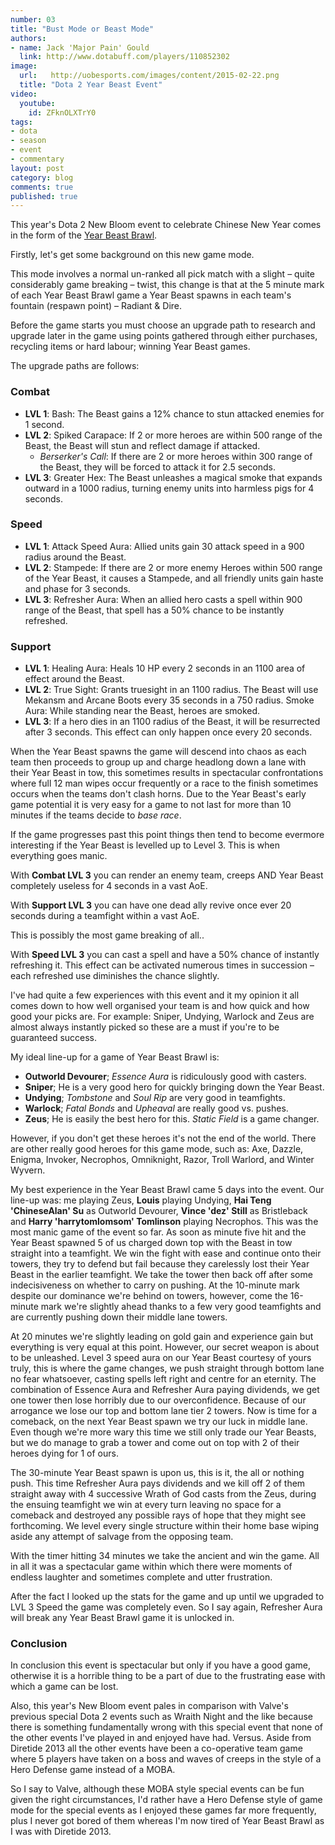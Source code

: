 ```yaml
---
number: 03
title: "Bust Mode or Beast Mode"
authors:
- name: Jack 'Major Pain' Gould
  link: http://www.dotabuff.com/players/110852302
image:
  url:   http://uobesports.com/images/content/2015-02-22.png
  title: "Dota 2 Year Beast Event"
video:
  youtube:
    id: ZFknOLXTrY0
tags:
- dota
- season
- event
- commentary
layout: post
category: blog
comments: true
published: true
---
```


This year's Dota 2 New Bloom event to celebrate Chinese New Year comes in the form of the [Year Beast Brawl][yearbeast].

Firstly, let's get some background on this new game mode.

This mode involves a normal un-ranked all pick match with a slight – quite considerably game breaking – twist, this change is that at the 5 minute mark of each Year Beast Brawl game a Year Beast spawns in each team's fountain (respawn point) – Radiant & Dire.

Before the game starts you must choose an upgrade path to research and upgrade later in the game using points gathered through either purchases, recycling items or hard labour; winning Year Beast games.  

The upgrade paths are follows:

### Combat

- **LVL 1**: Bash: The Beast gains a 12% chance to stun attacked enemies for 1 second.
- **LVL 2**: Spiked Carapace: If 2 or more heroes are within 500 range of the Beast, the Beast will stun and reflect damage if attacked.
    - _Berserker's Call_: If there are 2 or more heroes within 300 range of the Beast, they will be forced to attack it for 2.5 seconds.
- **LVL 3**: Greater Hex: The Beast unleashes a magical smoke that expands outward in a 1000 radius, turning enemy units into harmless pigs for 4 seconds.

### Speed

- **LVL 1**: Attack Speed Aura: Allied units gain 30 attack speed in a 900 radius around the Beast.
- **LVL 2**: Stampede: If there are 2 or more enemy Heroes within 500 range of the Year Beast, it causes a Stampede, and all friendly units gain haste and phase for 3 seconds.
- **LVL 3**: Refresher Aura: When an allied hero casts a spell within 900 range of the Beast, that spell has a 50% chance to be instantly refreshed.

### Support

- **LVL 1**: Healing Aura: Heals 10 HP every 2 seconds in an 1100 area of effect around the Beast.
- **LVL 2**: True Sight: Grants truesight in an 1100 radius. The Beast will use Mekansm and Arcane Boots every 35 seconds in a 750 radius. Smoke Aura: While standing near the Beast, heroes are smoked.
- **LVL 3**: If a hero dies in an 1100 radius of the Beast, it will be resurrected after 3 seconds. This effect can only happen once every 20 seconds.

When the Year Beast spawns the game will descend into chaos as each team then proceeds to group up and charge headlong down a lane with their Year Beast in tow, this sometimes results in spectacular confrontations where full 12 man wipes occur frequently or a race to the finish sometimes occurs when the teams don't clash horns. Due to the Year Beast's early game potential it is very easy for a game to not last for more than 10 minutes if the teams decide to _base race_.

If the game progresses past this point things then tend to become evermore interesting if the Year Beast is levelled up to Level 3. This is when everything goes manic.

With **Combat LVL 3** you can render an enemy team, creeps AND Year Beast completely useless for 4 seconds in a vast AoE.

With **Support LVL 3** you can have one dead ally revive once ever 20 seconds during a teamfight within a vast AoE.

This is possibly the most game breaking of all..

With **Speed LVL 3** you can cast a spell and have a 50% chance of instantly refreshing it. This effect can be activated numerous times in succession – each refreshed use diminishes the chance slightly.

I've had quite a few experiences with this event and it my opinion it all comes down to how well organised your team is and how quick and how good your picks are. For example: Sniper, Undying, Warlock and Zeus are almost always instantly picked so these are a must if you're to be guaranteed success.

My ideal line-up for a game of Year Beast Brawl is:

- **Outworld Devourer**; _Essence Aura_ is ridiculously good with casters.
- **Sniper**; He is a very good hero for quickly bringing down the Year Beast.
- **Undying**; _Tombstone_ and _Soul Rip_ are very good in teamfights.
- **Warlock**; _Fatal Bonds_ and _Upheaval_ are really good vs. pushes.
- **Zeus**; He is easily the best hero for this. _Static Field_ is a game changer.

However, if you don't get these heroes it's not the end of the world. There are other really good heroes for this game mode, such as: Axe, Dazzle, Enigma, Invoker, Necrophos, Omniknight, Razor, Troll Warlord, and Winter Wyvern.

My best experience in the Year Beast Brawl came 5 days into the event. Our line-up was: me playing Zeus, **Louis** playing Undying, **Hai Teng 'ChineseAlan' Su** as Outworld Devourer, **Vince 'dez' Still** as Bristleback and **Harry 'harrytomlomsom' Tomlinson** playing Necrophos. This was the most manic game of the event so far. As soon as minute five hit and the Year Beast spawned 5 of us charged down top with the Beast in tow straight into a teamfight. We win the fight with ease and continue onto their towers, they try to defend but fail because they carelessly lost their Year Beast in the earlier teamfight. We take the tower then back off after some indecisiveness on whether to carry on pushing. At the 10-minute mark despite our dominance we're behind on towers, however, come the 16-minute mark we're slightly ahead thanks to a few very good teamfights and are currently pushing down their middle lane towers. 

At 20 minutes we're slightly leading on gold gain and experience gain but everything is very equal at this point. However, our secret weapon is about to be unleashed. Level 3 speed aura on our Year Beast courtesy of yours truly, this is where the game changes, we push straight through bottom lane no fear whatsoever, casting spells left right and centre for an eternity. The combination of Essence Aura and Refresher Aura paying dividends, we get one tower then lose horribly due to our overconfidence. Because of our arrogance we lose our top and bottom lane tier 2 towers. Now is time for a comeback, on the next Year Beast spawn we try our luck in middle lane. Even though we're more wary this time we still only trade our Year Beasts, but we do manage to grab a tower and come out on top with 2 of their heroes dying for 1 of ours.

The 30-minute Year Beast spawn is upon us, this is it, the all or nothing push. This time Refresher Aura pays dividends and we kill off 2 of them straight away with 4 successive Wrath of God casts from the Zeus, during the ensuing teamfight we win at every turn leaving no space for a comeback and destroyed any possible rays of hope that they might see forthcoming. We level every single structure within their home base wiping aside any attempt of salvage from the opposing team.

With the timer hitting 34 minutes we take the ancient and win the game. All in all it was a spectacular game within which there were moments of endless laughter and sometimes complete and utter frustration.

After the fact I looked up the stats for the game and up until we upgraded to LVL 3 Speed the game was completely even. So I say again, Refresher Aura will break any Year Beast Brawl game it is unlocked in.

### Conclusion

In conclusion this event is spectacular but only if you have a good game, otherwise it is a horrible thing to be a part of due to the frustrating ease with which a game can be lost.

Also, this year's New Bloom event pales in comparison with Valve's previous special Dota 2 events such as Wraith Night and the like because there is something fundamentally wrong with this special event that none of the other events I've played in and enjoyed have had. Versus. Aside from Diretide 2013 all the other events have been a co-operative team game where 5 players have taken on a boss and waves of creeps in the style of a Hero Defense game instead of a MOBA.

So I say to Valve, although these MOBA style special events can be fun given the right circumstances, I'd rather have a Hero Defense style of game mode for the special events as I enjoyed these games far more frequently, plus I never got bored of them whereas I'm now tired of Year Beast Brawl as I was with Diretide 2013.

[yearbeast]: http://www.dota2.com/newbloom/part4?l=english